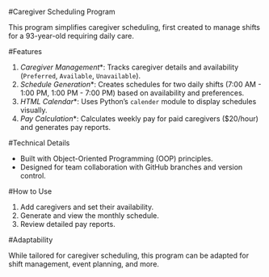 #Caregiver Scheduling Program  

This program simplifies caregiver scheduling, first created to manage shifts for a 93-year-old requiring daily care.  

#Features  

1. *Caregiver Management**: Tracks caregiver details and availability (`Preferred`, `Available`, `Unavailable`).  
2. *Schedule Generation**: Creates schedules for two daily shifts (7:00 AM - 1:00 PM, 1:00 PM - 7:00 PM) based on availability and preferences.  
3. *HTML Calendar**: Uses Python’s `calender` module to display schedules visually.  
4. *Pay Calculation**: Calculates weekly pay for paid caregivers ($20/hour) and generates pay reports.  

#Technical Details  

- Built with Object-Oriented Programming (OOP) principles.  
- Designed for team collaboration with GitHub branches and version control.  

#How to Use  

1. Add caregivers and set their availability.  
2. Generate and view the monthly schedule.  
3. Review detailed pay reports.  

#Adaptability  

While tailored for caregiver scheduling, this program can be adapted for shift management, event planning, and more.  
